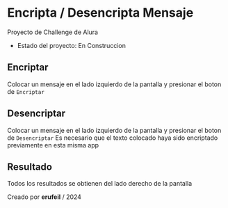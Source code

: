 # Encripta / Desencripta Mensaje

Proyecto de Challenge de Alura

- Estado del proyecto: En Construccion

## Encriptar

Colocar un mensaje en el lado izquierdo de la pantalla y presionar el boton de
`Encriptar`

## Desencriptar

Colocar un mensaje en el lado izquierdo de la pantalla y presionar el boton de
`Desencriptar`
Es necesario que el texto colocado haya sido encriptado previamente en esta misma app

## Resultado

Todos los resultados se obtienen del lado derecho de la pantalla

Creado por **erufeil** / 2024
